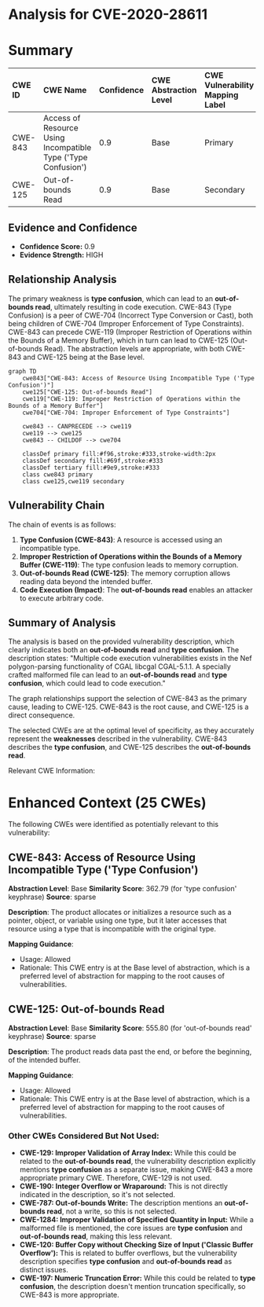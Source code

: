 # Analysis for CVE-2020-28611

# Summary
| CWE ID  | CWE Name                                                     | Confidence | CWE Abstraction Level | CWE Vulnerability Mapping Label | CWE-Vulnerability Mapping Notes |
| :-------- | :----------------------------------------------------------- | :--------- | :-------------------- | :------------------------------ | :------------------------------ |
| CWE-843   | Access of Resource Using Incompatible Type ('Type Confusion') | 0.9        | Base                  | Primary                         | Allowed                         |
| CWE-125   | Out-of-bounds Read                                           | 0.9        | Base                  | Secondary                       | Allowed                         |

## Evidence and Confidence

*   **Confidence Score:** 0.9
*   **Evidence Strength:** HIGH

## Relationship Analysis
The primary weakness is **type confusion**, which can lead to an **out-of-bounds read**, ultimately resulting in code execution. CWE-843 (Type Confusion) is a peer of CWE-704 (Incorrect Type Conversion or Cast), both being children of CWE-704 (Improper Enforcement of Type Constraints). CWE-843 can precede CWE-119 (Improper Restriction of Operations within the Bounds of a Memory Buffer), which in turn can lead to CWE-125 (Out-of-bounds Read). The abstraction levels are appropriate, with both CWE-843 and CWE-125 being at the Base level.

```mermaid
graph TD
    cwe843["CWE-843: Access of Resource Using Incompatible Type ('Type Confusion')"]
    cwe125["CWE-125: Out-of-bounds Read"]
    cwe119["CWE-119: Improper Restriction of Operations within the Bounds of a Memory Buffer"]
    cwe704["CWE-704: Improper Enforcement of Type Constraints"]
    
    cwe843 -- CANPRECEDE --> cwe119
    cwe119 --> cwe125
    cwe843 -- CHILDOF --> cwe704
    
    classDef primary fill:#f96,stroke:#333,stroke-width:2px
    classDef secondary fill:#69f,stroke:#333
    classDef tertiary fill:#9e9,stroke:#333
    class cwe843 primary
    class cwe125,cwe119 secondary
```

## Vulnerability Chain
The chain of events is as follows:
1.  **Type Confusion (CWE-843)**: A resource is accessed using an incompatible type.
2.  **Improper Restriction of Operations within the Bounds of a Memory Buffer (CWE-119)**: The type confusion leads to memory corruption.
3.  **Out-of-bounds Read (CWE-125)**: The memory corruption allows reading data beyond the intended buffer.
4.  **Code Execution (Impact)**: The **out-of-bounds read** enables an attacker to execute arbitrary code.

## Summary of Analysis
The analysis is based on the provided vulnerability description, which clearly indicates both an **out-of-bounds read** and **type confusion**. The description states: "Multiple code execution vulnerabilities exists in the Nef polygon-parsing functionality of CGAL libcgal CGAL-5.1.1. A specially crafted malformed file can lead to an **out-of-bounds read** and **type confusion**, which could lead to code execution."

The graph relationships support the selection of CWE-843 as the primary cause, leading to CWE-125. CWE-843 is the root cause, and CWE-125 is a direct consequence.

The selected CWEs are at the optimal level of specificity, as they accurately represent the **weaknesses** described in the vulnerability. CWE-843 describes the **type confusion**, and CWE-125 describes the **out-of-bounds read**.

Relevant CWE Information:

# Enhanced Context (25 CWEs)
The following CWEs were identified as potentially relevant to this vulnerability:

## CWE-843: Access of Resource Using Incompatible Type ('Type Confusion')
**Abstraction Level**: Base
**Similarity Score**: 362.79 (for 'type confusion' keyphrase)
**Source**: sparse

**Description**:
The product allocates or initializes a resource such as a pointer, object, or variable using one type, but it later accesses that resource using a type that is incompatible with the original type.

**Mapping Guidance**:
- Usage: Allowed
- Rationale: This CWE entry is at the Base level of abstraction, which is a preferred level of abstraction for mapping to the root causes of vulnerabilities.

## CWE-125: Out-of-bounds Read
**Abstraction Level**: Base
**Similarity Score**: 555.80 (for 'out-of-bounds read' keyphrase)
**Source**: sparse

**Description**:
The product reads data past the end, or before the beginning, of the intended buffer.

**Mapping Guidance**:
- Usage: Allowed
- Rationale: This CWE entry is at the Base level of abstraction, which is a preferred level of abstraction for mapping to the root causes of vulnerabilities.

### Other CWEs Considered But Not Used:

*   **CWE-129: Improper Validation of Array Index:** While this could be related to the **out-of-bounds read**, the vulnerability description explicitly mentions **type confusion** as a separate issue, making CWE-843 a more appropriate primary CWE. Therefore, CWE-129 is not used.
*   **CWE-190: Integer Overflow or Wraparound:** This is not directly indicated in the description, so it's not selected.
*   **CWE-787: Out-of-bounds Write:** The description mentions an **out-of-bounds read**, not a write, so this is not selected.
*   **CWE-1284: Improper Validation of Specified Quantity in Input:** While a malformed file is mentioned, the core issues are **type confusion** and **out-of-bounds read**, making this less relevant.
*   **CWE-120: Buffer Copy without Checking Size of Input ('Classic Buffer Overflow'):** This is related to buffer overflows, but the vulnerability description specifies **type confusion** and **out-of-bounds read** as distinct issues.
*   **CWE-197: Numeric Truncation Error:** While this could be related to **type confusion**, the description doesn't mention truncation specifically, so CWE-843 is more appropriate.